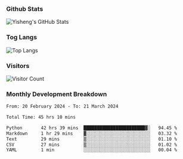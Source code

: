 ### Github Stats
![Yisheng's GitHub Stats](https://github-readme-stats-9qabuvhk1-gongyisheng.vercel.app/api?username=gongyisheng&count_private=true&show_icons=true)
### Tog Langs
![Top Langs](https://github-readme-stats-9qabuvhk1-gongyisheng.vercel.app/api/top-langs/?username=gongyisheng&layout=compact)
### Visitors
![Visitor Count](https://profile-counter.glitch.me/gongyisheng/count.svg)
### Monthly Development Breakdown
<!--START_SECTION:waka-->

```txt
From: 20 February 2024 - To: 21 March 2024

Total Time: 45 hrs 10 mins

Python       42 hrs 39 mins  ███████████████████████▓░   94.45 %
Markdown     1 hr 29 mins    ▓░░░░░░░░░░░░░░░░░░░░░░░░   03.32 %
Text         29 mins         ▒░░░░░░░░░░░░░░░░░░░░░░░░   01.10 %
CSV          27 mins         ▒░░░░░░░░░░░░░░░░░░░░░░░░   01.02 %
YAML         1 min           ░░░░░░░░░░░░░░░░░░░░░░░░░   00.04 %
```

<!--END_SECTION:waka-->
